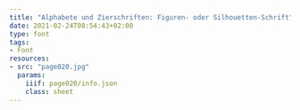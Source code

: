 ```yaml
---
title: "Alphabete und Zierschriften: Figuren- oder Silhouetten-Schrift"
date: 2021-02-24T08:54:43+02:00
type: font
tags:
- Font
resources:
- src: "page020.jpg"
  params:
    iiif: page020/info.json
    class: sheet
---
```

